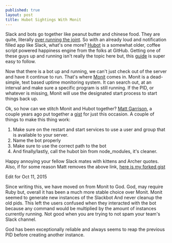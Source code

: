 ```yaml
---
published: true
layout: post
title: Hubot Sightings With Monit
---
```


Slack and bots go together like peanut butter and chinese food.
They are quite, literally [over running the joint][1].
So with an already loud and notification filled app like Slack,
what's one more? [Hubot][2] is a somewhat older,
coffee script powered happiness engine from the folks at GitHub.
Getting one of these guys up and running isn't really the topic here but,
this [guide][3] is super easy to follow.

Now that there is a bot up and running,
we can't just check out of the server and have it continue to run.
That's where [Monit][4] comes in.
Monit is a dead-simple, text based uptime monitoring system.
It can search out, at an interval and
make sure a specific program is still running.
If the PID, or whatever is missing,
Monit will use the designated start process to start things back up.

Ok, so how can we stitch Monit and Hubot together?
[Matt Garrison][5], a couple years ago put together a [gist][6] for just this occasion.
A couple of things to make this thing work:

1. Make sure on the restart and start services to use a user and group that is available to your server.
1. Name the bot properly
1. Make sure to use the correct path to the bot
1. And finally/lastly, call the hubot bin from node_modules, it's cleaner.

Happy annoying your fellow Slack mates with kittens and Archer quotes. Also, if for some reason Matt removes the above link, [here is my forked gist][7]

Edit for Oct 11, 2015

Since writing this, we have moved on from Monit to God.
God, may require Ruby but,
overall it has been a much more stable choice over Monit.
Monit seemed to generate new instances of the Slackbot
And never cleanup the old pids.
This left the users confused when they interacted with the bot because
any command would be multiplied by the amount of instances currently running.
Not good when you are trying to not spam your team's Slack channel.

God has been exceptionally reliable and always seems to reap the previous PID before creating another instance.

[1]: http://www.wired.com/2015/08/slack-overrun-bots-friendly-wonderful-bots
[2]: https://hubot.github.com/
[3]: https://github.com/slackhq/hubot-slack
[4]: https://mmonit.com/monit/
[5]: https://github.com/mattsgarrison
[6]: https://gist.github.com/mattsgarrison/1571390
[7]: https://gist.github.com/braidn/082dd25e1d2de4a91a60
